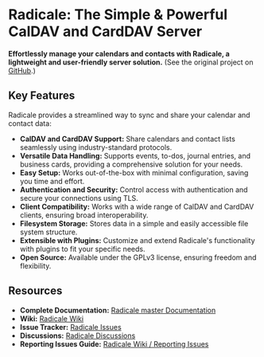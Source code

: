 # Radicale: The Simple & Powerful CalDAV and CardDAV Server

**Effortlessly manage your calendars and contacts with Radicale, a lightweight and user-friendly server solution.**  (See the original project on [GitHub](https://github.com/Kozea/Radicale).)

## Key Features

Radicale provides a streamlined way to sync and share your calendar and contact data:

*   **CalDAV and CardDAV Support:** Share calendars and contact lists seamlessly using industry-standard protocols.
*   **Versatile Data Handling:** Supports events, to-dos, journal entries, and business cards, providing a comprehensive solution for your needs.
*   **Easy Setup:** Works out-of-the-box with minimal configuration, saving you time and effort.
*   **Authentication and Security:**  Control access with authentication and secure your connections using TLS.
*   **Client Compatibility:** Works with a wide range of CalDAV and CardDAV clients, ensuring broad interoperability.
*   **Filesystem Storage:** Stores data in a simple and easily accessible file system structure.
*   **Extensible with Plugins:** Customize and extend Radicale's functionality with plugins to fit your specific needs.
*   **Open Source:**  Available under the GPLv3 license, ensuring freedom and flexibility.

## Resources

*   **Complete Documentation:** [Radicale master Documentation](https://radicale.org/master.html)
*   **Wiki:** [Radicale Wiki](https://github.com/Kozea/Radicale/wiki)
*   **Issue Tracker:** [Radicale Issues](https://github.com/Kozea/Radicale/issues)
*   **Discussions:** [Radicale Discussions](https://github.com/Kozea/Radicale/discussions)
*   **Reporting Issues Guide:** [Radicale Wiki / Reporting Issues](https://github.com/Kozea/Radicale/wiki/01-‐-Reporting-Issues)
